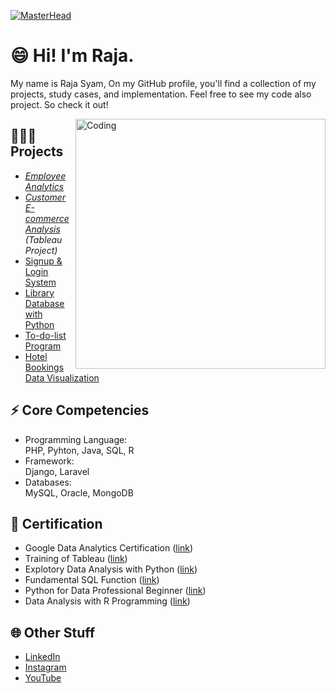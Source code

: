 [![MasterHead](https://contentstatic.techgig.com/photo/msid-79198297/Software-development-guide-that-every-programmer-should-know.jpg)](https://github.com/Syamabbas/)

# 😄 Hi! I'm Raja.

My name is Raja Syam, On my GitHub profile, you'll find a collection of my projects, study cases, and implementation. Feel free to see my code also project. So check it out!


<img align="right" alt="Coding" width="400" src="https://i.pinimg.com/originals/e4/26/70/e426702edf874b181aced1e2fa5c6cde.gif">

## 👨🏼‍💻 Projects
- *[Employee Analytics](https://public.tableau.com/app/profile/raja.syam/viz/EmployeeAnalysis_16836985855960/Dashboard1)*
- *[Customer E-commerce Analysis](https://public.tableau.com/app/profile/raja.syam/viz/CustomerAnalysis_16836434866530/Dashboard1) (Tableau Project)*
- [Signup & Login System](https://github.com/rajasyamabbas/signup-login-system)
- [Library Database with Python](https://github.com/Syamabbas/program-database-perpustakaan/tree/main)
- [To-do-list Program](https://github.com/rajasyamabbas/to-do-list)
- [Hotel Bookings Data Visualization](https://github.com/Syamabbas/hotel-bookings/tree/main)

## ⚡ Core Competencies
- Programming Language: <br>
  PHP, Pyhton, Java, SQL, R
- Framework: <br>
  Django, Laravel
- Databases: <br>
  MySQL, Oracle, MongoDB

## 📑 Certification
- Google Data Analytics Certification ([link](https://www.coursera.org/account/accomplishments/specialization/certificate/ULTFRBGFC7R5))
- Training of Tableau ([link](https://www.udemy.com/certificate/UC-9b8bb7e6-9f05-4937-b28f-5afaff1813b8/))
- Explotory Data Analysis with Python ([link](https://academy.dqlab.id/Certificate_check/result/DQLABINTP1NRFTIB))
- Fundamental SQL Function ([link](https://academy.dqlab.id/Certificate_check/result/DQLABSQLT2VHDVHG))
- Python for Data Professional Beginner ([link](https://academy.dqlab.id/Certificate_check/result/DQLABINTP1LQTRPG))
- Data Analysis with R Programming ([link](https://www.coursera.org/account/accomplishments/certificate/PDPEHUWVXM2P))

## 🌐 Other Stuff
- [LinkedIn](https://www.linkedin.com/in/raja-syam-abbas-shagir/)
- [Instagram](https://instagram.com/rajasyamabbas)
- [YouTube](https://youtube.com/@syam-data)

<!---
Syamabbas/RajaSyam is a ✨ special ✨ repository because its `README.md` (this file) appears on your GitHub profile.
You can click the Preview link to take a look at your changes.
--->
